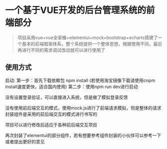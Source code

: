 # 一个基于VUE开发的后台管理系统的前端部分

> 项目采用vue+vue全家桶+elementui+mock+bootstrap+echarts搭建了一个基本的前端框架体系，整个系统提供一个整体思想，根据使用不同，最后再进行不同的需求调试改动就可以进行使用了

## 使用方式

启动:
第一步：首先下载依赖包 npm install (若使用淘宝镜像下载请使用cnpm install速度更快，适合国内使用)
第二步：使用npm run dev进行启动

没有设置登录验证，可以直接进入系统，但是做了模拟登录反馈

没有使用前后端交互的模式，使用mock.js进行了前端请求模拟，但是整体的请求封装组件是采用的前后端交互的模式进行书写的

项目可以进行修改后适应于各种前后端交互项目

再次封装了elementui的部分组件，若有想要参考组件封装的小伙伴可以参考一下或者提出更好的意见



